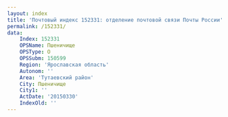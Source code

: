 ```yaml
---
layout: index
title: 'Почтовый индекс 152331: отделение почтовой связи Почты России'
permalink: /152331/
data:
    Index: 152331
    OPSName: Пшеничище
    OPSType: О
    OPSSubm: 150599
    Region: 'Ярославская область'
    Autonom: ''
    Area: 'Тутаевский район'
    City: Пшеничище
    City1: ''
    ActDate: '20150330'
    IndexOld: ''
---
```

